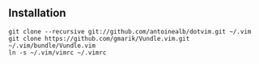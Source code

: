 Installation
------------
    git clone --recursive git://github.com/antoinealb/dotvim.git ~/.vim
    git clone https://github.com/gmarik/Vundle.vim.git ~/.vim/bundle/Vundle.vim
    ln -s ~/.vim/vimrc ~/.vimrc

